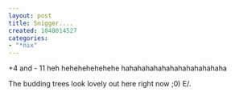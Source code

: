 ```yaml
--- 
layout: post
title: Snigger....
created: 1048014527
categories: 
- "*nix"
---
```

+4 and - 11 heh
hehehehehehehe
hahahahahahahahahahahahaha

The budding trees look lovely out here right now ;0)
E/.

